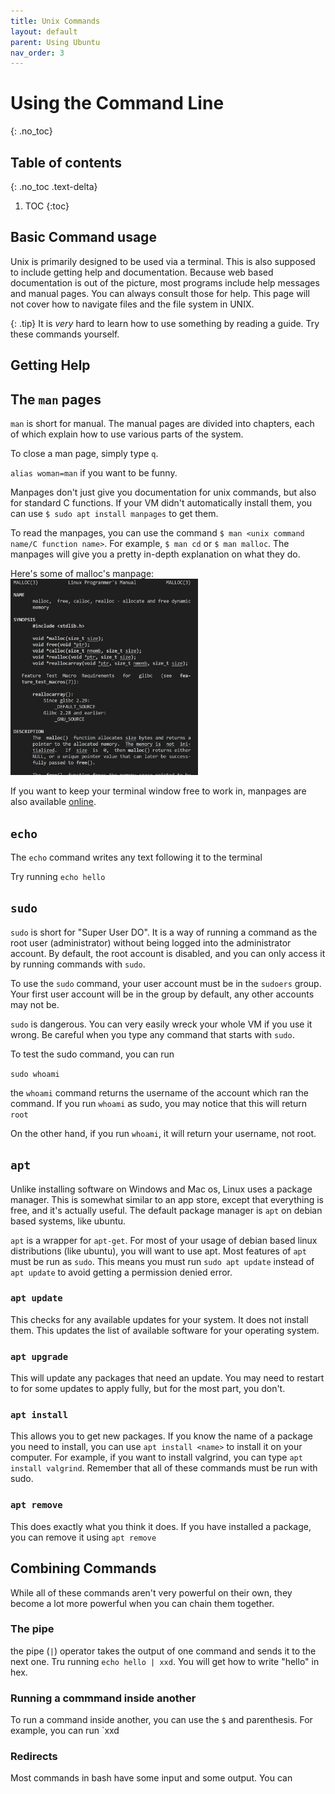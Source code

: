 ```yaml
---
title: Unix Commands
layout: default
parent: Using Ubuntu
nav_order: 3
---
```


# Using the Command Line
{: .no_toc}

## Table of contents
{: .no_toc .text-delta}

1. TOC
{:toc}

## Basic Command usage
Unix is primarily designed to be used via a terminal. This is also supposed to include getting help and documentation. Because web based documentation is out of the picture, most programs include help messages and manual pages. You can always consult those for help. This page will not cover how to navigate files and the file system in UNIX. 

{: .tip}
It is *very* hard to learn how to use something by reading a guide. Try these commands yourself.


## Getting Help


## The `man` pages
`man` is short for manual. The manual pages are divided into chapters, each of which explain how to use various parts of the system. 

To close a man page, simply type `q`.

`alias woman=man` if you want to be funny.

Manpages don't just give you documentation for unix commands, but also for standard C functions. If your VM didn't automatically install them, you can use `$ sudo apt install manpages` to get them.

To read the manpages, you can use the command `$ man <unix command name/C function name>`. For example, `$ man cd` or `$ man malloc`. The manpages will give you a pretty in-depth explanation on what they do.

Here's some of malloc's manpage:
<img src="assets/manpage.JPG" alt="malloc manpage" width="300"/>

If you want to keep your terminal window free to work in, manpages are also available [online](https://www.man7.org/linux/man-pages/man3/malloc.3.html).

## `echo`
The `echo` command writes any text following it to the terminal

Try running `echo hello`

## `sudo`
`sudo` is short for "Super User DO". It is a way of running a command as the root user (administrator) without being logged into the administrator account. By default, the root account is disabled, and you can only access it by running commands with `sudo`. 

To use the `sudo` command, your user account must be in the `sudoers` group. Your first user account will be in the group by default, any other accounts may not be. 

`sudo` is dangerous. You can very easily wreck your whole VM if you use it wrong. Be careful when you type any command that starts with `sudo`. 

To test the sudo command, you can run 

`sudo whoami`

the `whoami` command returns the username of the account which ran the command. If you run `whoami` as sudo, you may notice that this will return `root`

On the other hand, if you run `whoami`, it will return your username, not root.


## `apt`
Unlike installing software on Windows and Mac os, Linux uses a package manager. This is somewhat similar to an app store, except that everything is free, and it's actually useful. The default package manager is `apt` on debian based systems, like ubuntu. 

`apt` is a wrapper for `apt-get`. For most of your usage of debian based linux distributions (like ubuntu), you will want to use apt. Most features of `apt` must be run as `sudo`. This means you must run `sudo apt update` instead of `apt update` to avoid getting a permission denied error. 

### `apt update`
This checks for any available updates for your system. It does not install them. This updates the list of available software for your operating system.

### `apt upgrade`
This will update any packages that need an update. You may need to restart to for some updates to apply fully, but for the most part, you don't. 

### `apt install`
This allows you to get new packages. If you know the name of a package you need to install, you can use `apt install <name>` to install it on your computer. For example, if you want to install valgrind,  you can type `apt install valgrind`. Remember that all of these commands must be run with sudo. 

### `apt remove`
This does exactly what you think it does. If you have installed a package, you can remove it using `apt remove`


## Combining Commands

While all of these commands aren't very powerful on their own, they become a lot more powerful when you can chain them together. 

### The pipe
the pipe (`|`) operator takes the output of one command and sends it to the next one. Tru running `echo hello | xxd`. You will get how to write "hello" in hex. 

### Running a commmand inside another
To run a command inside another, you can use the `$` and parenthesis. For example, you can run `xxd 

### Redirects
Most commands in bash have some input and some output. 
You can 
### 
